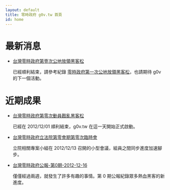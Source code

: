 ```yaml
---
layout: default
title: 零時政府 g0v.tw 首頁
id: home
---
```


# 最新消息

* [台灣零時政府第壹次公地放領黑客松](https://hackpad.com/g0v-hackath1n-|--%E5%8F%B0%E7%81%A3%E9%9B%B6%E6%99%82%E6%94%BF%E5%BA%9C%E7%AC%AC%E5%A3%B9%E6%AC%A1%E5%85%AC%E5%9C%B0%E6%94%BE%E9%A0%98%E9%BB%91%E5%AE%A2%E6%9D%BE-lIoCjaeMWzC)

    已經順利結束，請參考紀錄 [零時政府第一次公地放領黑客松](http://www.tkirby.org/blog/?p=2075)，也請期待 g0v 的下一個活動。

# 近期成果

* [台灣零時政府第零次動員戡亂黑客松](https://hackpad.com/g0v-hackath0n-%7C--%E5%8F%B0%E7%81%A3%E9%9B%B6%E6%99%82%E6%94%BF%E5%BA%9C%E7%AC%AC%E9%9B%B6%E6%AC%A1%E5%8B%95%E5%93%A1%E6%88%A1%E4%BA%82%E9%BB%91%E5%AE%A2%E6%9D%BE-[%E6%9C%AC%E6%AC%A1%E6%B4%BB%E5%8B%95%E5%B7%B2%E7%B5%90%E6%9D%9F]-ul6fMthof2S)

    已經在 2012/12/01 順利結束，g0v.tw 在這一天開始正式啟動。

* [台灣零時政府立法院第零會期第零次臨時會](http://registrano.com/events/ly-g0v-0/)

    立院相關專案小組在 2012/12/13 召開的小型會議，組員之間同步進度加速腳步。

* [台灣零時政府公報-第0期-2012-12-16](communique/2012-12-16.html)

    僅僅經過兩週，就發生了許多有趣的事情。第 0 期公報紀錄眾多熱血黑客的新進度。

